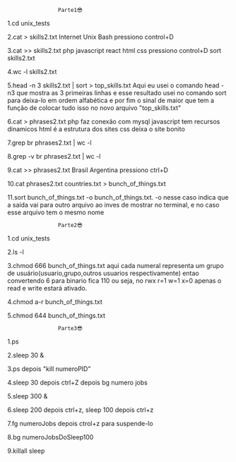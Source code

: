 					Parte1😎️

1.cd unix_tests

2.cat > skills2.txt
	Internet
	Unix
	Bash
pressiono control+D

3.cat >> skills2.txt
	php
	javascript
	react
	html
	css
pressiono control+D
sort skills2.txt

4.wc -l skills2.txt

5.head -n 3 skills2.txt | sort > top_skills.txt
	Aqui eu usei o comando head -n3 que mostra as 3 primeiras linhas e esse resultado usei no comando sort para deixa-lo em ordem alfabética e por fim o sinal de maior que tem a função de colocar tudo isso no novo arquivo "top_skills.txt"
	
6.cat > phrases2.txt
	php faz conexão com mysql
	javascript tem recursos dinamicos
	html é a estrutura dos sites
	css deixa o site bonito
	
7.grep br phrases2.txt | wc -l

8.grep -v br phrases2.txt | wc -l

9.cat >> phrases2.txt
	Brasil
	Argentina
pressiono ctrl+D

10.cat phrases2.txt countries.txt > bunch_of_things.txt

11.sort bunch_of_things.txt -o bunch_of_things.txt. 
	-o nesse caso indica que a saída vai para outro arquivo ao inves de mostrar no 		terminal, e no caso esse arquivo tem o mesmo nome




					Parte2😎️
					

1.cd unix_tests

2.ls -l

3.chmod 666 bunch_of_things.txt
	aqui cada numeral representa um grupo de usuário(usuario,grupo,outros usuarios respectivamente)
	entao convertendo 6 para binario fica 110 ou seja, no rwx r=1 w=1 x=0 apenas o read e write estará ativado.

4.chmod a-r bunch_of_things.txt

5.chmod 644 bunch_of_things.txt


	
					Parte3😎️
					
1.ps

2.sleep 30 &

3.ps depois "kill numeroPID"

4.sleep 30 depois ctrl+Z depois bg numero jobs

5.sleep 300 &

6.sleep 200 depois ctrl+z, sleep 100 depois ctrl+z

7.fg numeroJobs depois ctrol+z para suspende-lo

8.bg numeroJobsDoSleep100

9.killall sleep
